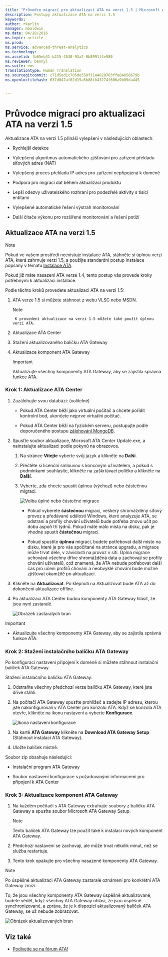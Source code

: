 ```yaml
---
title: "Průvodce migrací pro aktualizaci ATA na verzi 1.5 | Microsoft ATA"
description: Postupy aktualizace ATA na verzi 1.5
keywords: 
author: rkarlin
manager: mbaldwin
ms.date: 04/28/2016
ms.topic: article
ms.prod: 
ms.service: advanced-threat-analytics
ms.technology: 
ms.assetid: fb65eb41-b215-4530-93a2-0b8991f4e980
ms.reviewer: bennyl
ms.suite: ems
translationtype: Human Translation
ms.sourcegitcommit: c71d5ed1c705de558f1144820703ffe84850679b
ms.openlocfilehash: 637d847af82d15a5b88fb43274f606a9b89da445


---
```


# Průvodce migrací pro aktualizaci ATA na verzi 1.5
Aktualizace ATA na verzi 1.5 přináší vylepšení v následujících oblastech:

-   Rychlejší detekce

-   Vylepšený algoritmus automatického zjišťování pro zařízení překladu síťových adres (NAT)

-   Vylepšený proces překladu IP adres pro zařízení nepřipojená k doméně

-   Podpora pro migraci dat během aktualizací produktu

-   Lepší odezvy uživatelského rozhraní pro podezřelé aktivity s tisíci entitami

-   Vylepšené automatické řešení výstrah monitorování

-   Další čítače výkonu pro rozšířené monitorování a řešení potíží

## Aktualizace ATA na verzi 1.5
> [!NOTE]
> Pokud ve vašem prostředí neexistuje instalace ATA, stáhněte si úplnou verzi ATA, která zahrnuje verzi 1.5, a použijte standardní postup instalace popsaný v tématu [Instalace ATA](/advanced-threat-analytics/deploy-use/install-ata).

Pokud již máte nasazení ATA verze 1.4, tento postup vás provede kroky potřebnými k aktualizaci instalace.

Podle těchto kroků provedete aktualizaci ATA na verzi 1.5:

1.  ATA verze 1.5 si můžete stáhnout z webu VLSC nebo MSDN.
      > [!NOTE]
         K provedení aktualizace na verzi 1.5 můžete také použít úplnou verzi ATA.


2.  Aktualizace ATA Center

3.  Stažení aktualizovaného balíčku ATA Gateway

4.  Aktualizace komponent ATA Gateway

    > [!IMPORTANT]
    > Aktualizujte všechny komponenty ATA Gateway, aby se zajistila správná funkce ATA.

### Krok 1: Aktualizace ATA Center

1.  Zazálohujte svou databázi: (volitelné)

    -   Pokud ATA Center běží jako virtuální počítač a chcete pořídit kontrolní bod, ukončete nejprve virtuální počítač.

    -   Pokud ATA Center běží na fyzickém serveru, postupujte podle doporučeného postupu [zálohování MongoDB](https://docs.mongodb.org/manual/core/backups/).

2.  Spusťte soubor aktualizace, Microsoft ATA Center Update.exe, a nainstalujte aktualizaci podle pokynů na obrazovce.

    1.  Na stránce **Vítejte** vyberte svůj jazyk a klikněte na **Další**.

    2.  Přečtěte si licenční smlouvou s koncovým uživatelem, a pokud s podmínkami souhlasíte, klikněte na zaškrtávací políčko a klikněte na **Další**.

    3.  Vyberte, zda chcete spustit úplnou (výchozí) nebo částečnou migraci.

        ![Volba úplné nebo částečné migrace](media/ATA-center-fullpartial.png)

        -   Pokud vyberete **částečnou** migraci, veškerý shromážděný síťový provoz a předávané události Windows, které analyzuje ATA, se odstraní a profily chování uživatelů bude potřeba znovu učit po dobu aspoň tří týdnů. Pokud máte málo místa na disku, pak je vhodné spustit **částečnou** migraci.

        -   Pokud spustíte **úplnou** migraci, budete potřebovat další místo na disku, které je pro vás spočítané na stránce upgradu, a migrace může trvat déle, v závislosti na provoz v síti. Úplná migrace uchovává všechny dříve shromážděná data a zachovají se profily chování uživatelů, což znamená, že ATA nebude potřebovat další čas pro učení profilů chování a neobvyklé chování bude možné zjišťovat okamžitě po aktualizaci.

3.  Klikněte na **Aktualizovat**. Po klepnutí na Aktualizovat bude ATA až do dokončení aktualizace offline.

4.  Po aktualizaci ATA Center budou komponenty ATA Gateway hlásit, že jsou nyní zastaralé.

    ![Obrázek zastaralých bran](media/ATA-center-outdated.png)

> [!IMPORTANT]
> - Aktualizujte všechny komponenty ATA Gateway, aby se zajistila správná funkce ATA.

### Krok 2: Stažení instalačního balíčku ATA Gateway
Po konfiguraci nastavení připojení k doméně si můžete stáhnout instalační balíček ATA Gateway.

Stažení instalačního balíčku ATA Gateway:

1.  Odstraňte všechny předchozí verze balíčku ATA Gateway, které jste dříve stáhli.

2.  Na počítači ATA Gateway spusťte prohlížeč a zadejte IP adresu, kterou jste nakonfigurovali v ATA Center pro konzolu ATA. Když se konzola ATA otevře, klikněte na ikonu nastavení a vyberte **Konfigurace**.

    ![Ikona nastavení konfigurace](media/ATA-config-icon.JPG)

3.  Na kartě **ATA Gateway** klikněte na **Download ATA Gateway Setup** (Stáhnout instalaci ATA Gateway).

4.  Uložte balíček místně.

Soubor zip obsahuje následující:

-   Instalační program ATA Gateway

-   Soubor nastavení konfigurace s požadovanými informacemi pro připojení k ATA Center

### Krok 3: Aktualizace komponent ATA Gateway

1.  Na každém počítači s ATA Gateway extrahujte soubory z balíčku ATA Gateway a spusťte soubor Microsoft ATA Gateway Setup.

    > [!NOTE]
    > Tento balíček ATA Gateway lze použít také k instalaci nových komponent ATA Gateway.

2.  Předchozí nastavení se zachovají, ale může trvat několik minut, než se služba restartuje.

3.  Tento krok opakujte pro všechny nasazené komponenty ATA Gateway.

> [!NOTE]
> Po úspěšné aktualizaci ATA Gateway zastaralé oznámení pro konkrétní ATA Gateway zmizí.

To, že jsou všechny komponenty ATA Gateway úspěšně aktualizované, budete vědět, když všechny ATA Gateway ohlásí, že jsou úspěšně synchronizované, a zpráva, že je k dispozici aktualizovaný balíček ATA Gateway, se už nebude zobrazovat.

![Obrázek aktualizovaných bran](media/ATA-gw-updated.png)

## Viz také

- [Podívejte se na fórum ATA!](https://social.technet.microsoft.com/Forums/security/home?forum=mata)



<!--HONumber=Oct16_HO4-->


